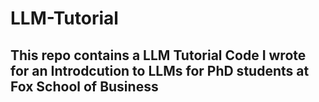 # LLM-Tutorial
## This repo contains a LLM Tutorial Code I wrote for an Introdcution to LLMs for PhD students at Fox School of Business
